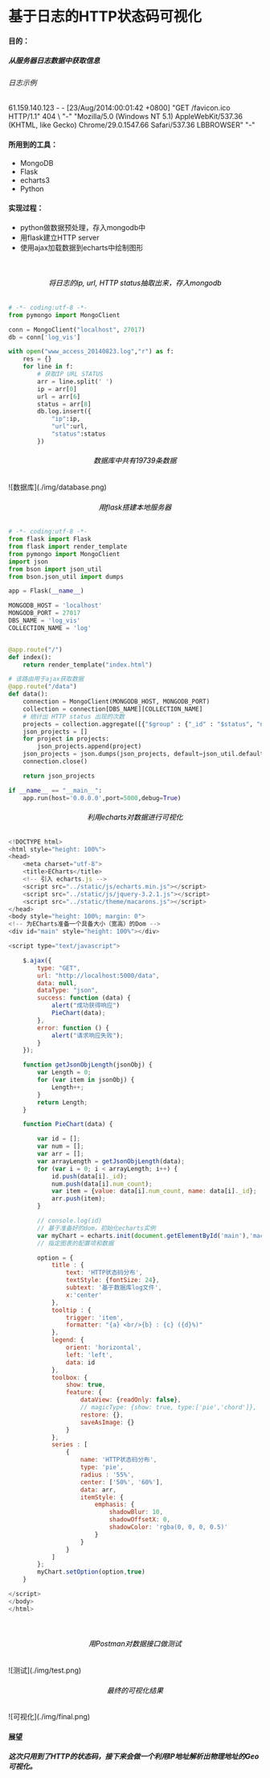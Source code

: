 # 基于日志的HTTP状态码可视化 


#### 目的：
##### 从服务器日志数据中获取信息
###### 日志示例
61.159.140.123 - - [23/Aug/2014:00:01:42 +0800] "GET /favicon.ico HTTP/1.1" 404 \ "-" "Mozilla/5.0 (Windows NT 5.1) AppleWebKit/537.36 (KHTML, like Gecko) Chrome/29.0.1547.66 Safari/537.36 LBBROWSER" "-"

#### 所用到的工具：
- MongoDB
- Flask
- echarts3 
- Python

#### 实现过程：
- python做数据预处理，存入mongodb中
- 用flask建立HTTP server
- 使用ajax加载数据到echarts中绘制图形

<br>
<h6 align="center" style = "color:black" >将日志的ip, url, HTTP status抽取出来，存入mongodb</h6>

```python
# -*- coding:utf-8 -*-
from pymongo import MongoClient

conn = MongoClient("localhost", 27017)
db = conn['log_vis']

with open("www_access_20140823.log","r") as f:
    res = {}
    for line in f:
        # 获取IP URL STATUS
        arr = line.split(' ')
        ip = arr[0]
        url = arr[6]
        status = arr[8]
        db.log.insert({
            "ip":ip,
            "url":url,
            "status":status
        })
```

<h6 align="center" style = "color:black" >数据库中共有19739条数据</h6>
![数据库](./img/database.png)

<h6 align="center" style = "color:black" >用flask搭建本地服务器</h6>

```python
# -*- coding:utf-8 -*-
from flask import Flask
from flask import render_template
from pymongo import MongoClient
import json
from bson import json_util
from bson.json_util import dumps

app = Flask(__name__)

MONGODB_HOST = 'localhost'
MONGODB_PORT = 27017
DBS_NAME = 'log_vis'
COLLECTION_NAME = 'log'


@app.route("/")
def index():
    return render_template("index.html")

# 该路由用于ajax获取数据
@app.route("/data")
def data():
    connection = MongoClient(MONGODB_HOST, MONGODB_PORT)
    collection = connection[DBS_NAME][COLLECTION_NAME]
    # 统计出 HTTP status 出现的次数
    projects = collection.aggregate([{"$group" : {"_id" : "$status", "num_count" : {"$sum" : 1}}}])
    json_projects = []
    for project in projects:
        json_projects.append(project)
    json_projects = json.dumps(json_projects, default=json_util.default)
    connection.close()

    return json_projects

if __name__ == "__main__":
    app.run(host='0.0.0.0',port=5000,debug=True)
```


<h6 align="center" style = "color:black" >利用echarts对数据进行可视化</h6>

```javascript
<!DOCTYPE html>
<html style="height: 100%">
<head>
    <meta charset="utf-8">
    <title>ECharts</title>
    <!-- 引入 echarts.js -->
    <script src="../static/js/echarts.min.js"></script>
    <script src="../static/js/jquery-3.2.1.js"></script>
    <script src="../static/theme/macarons.js"></script>
</head>
<body style="height: 100%; margin: 0">
<!-- 为ECharts准备一个具备大小（宽高）的Dom -->
<div id="main" style="height: 100%"></div>

<script type="text/javascript">

    $.ajax({
        type: "GET",
        url: "http://localhost:5000/data",
        data: null,
        dataType: "json",
        success: function (data) {
            alert("成功获得响应")
            PieChart(data);
        },
        error: function () {
            alert("请求响应失败");
        }
    });

    function getJsonObjLength(jsonObj) {
        var Length = 0;
        for (var item in jsonObj) {
            Length++;
        }
        return Length;
    }

    function PieChart(data) {

        var id = [];
        var num = [];
        var arr = [];
        var arrayLength = getJsonObjLength(data);
        for (var i = 0; i < arrayLength; i++) {
            id.push(data[i]._id);
            num.push(data[i].num_count);
            var item = {value: data[i].num_count, name: data[i]._id};
            arr.push(item);
        }

        // console.log(id)
        // 基于准备好的dom，初始化echarts实例
        var myChart = echarts.init(document.getElementById('main'),'macarons');
        // 指定图表的配置项和数据

        option = {
            title : {
                text: 'HTTP状态码分布',
                textStyle: {fontSize: 24},
                subtext: '基于数据库log文件',
                x:'center'
            },
            tooltip : {
                trigger: 'item',
                formatter: "{a} <br/>{b} : {c} ({d}%)"
            },
            legend: {
                orient: 'horizontal',
                left: 'left',
                data: id
            },
            toolbox: {
                show: true,
                feature: {
                    dataView: {readOnly: false},
                    // magicType: {show: true, type:['pie','chord']},
                    restore: {},
                    saveAsImage: {}
                }
            },
            series : [
                {
                    name: 'HTTP状态码分布',
                    type: 'pie',
                    radius : '55%',
                    center: ['50%', '60%'],
                    data: arr,
                    itemStyle: {
                        emphasis: {
                            shadowBlur: 10,
                            shadowOffsetX: 0,
                            shadowColor: 'rgba(0, 0, 0, 0.5)'
                        }
                    }
                }
            ]
        };
        myChart.setOption(option,true)
    }

</script>
</body>
</html>

```


<br>
<h6 align="center" style = "color:black" >用Postman对数据接口做测试</h6>
![测试](./img/test.png)

<h6 align="center" style = "color:black" >最终的可视化结果</h6>
![可视化](./img/final.png)


#### 展望
##### 这次只用到了HTTP的状态码，接下来会做一个利用IP地址解析出物理地址的Geo可视化。